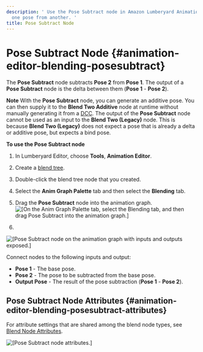 ```yaml
---
description: ' Use the Pose Subtract node in Amazon Lumberyard Animation Editor to subtract
  one pose from another. '
title: Pose Subtract Node
---
```

# Pose Subtract Node {#animation-editor-blending-posesubtract}

The **Pose Subtract** node subtracts **Pose 2** from **Pose 1**\. The output of a **Pose Subtract** node is the delta between them \(**Pose 1** - **Pose 2**\)\.

**Note**
With the **Pose Subtract** node, you can generate an additive pose\. You can then supply it to the **Blend Two Additive** node at runtime without manually generating it from a [DCC](/docs/userguide/ly-glos-chap#dcc)\. The output of the **Pose Subtract** node cannot be used as an input to the **Blend Two \(Legacy\)** node\. This is because **Blend Two \(Legacy\)** does not expect a pose that is already a delta or additive pose, but expects a bind pose\.

**To use the **Pose Subtract** node**

1. In Lumberyard Editor, choose **Tools**, **Animation Editor**\.

1. Create a [blend tree](/docs/user-guide/features/visualization/animation/animation-editor/creating-blend-trees.md)\.

1. Double\-click the blend tree node that you created\.

1. Select the **Anim Graph Palette** tab and then select the **Blending** tab\.

1. Drag the **Pose Subtract** node into the animation graph\.
![\[On the Anim Graph Palette tab, select the Blending tab, and then drag Pose Subtract into the animation graph.\]](/images/user-guide/actor-animation/char-animation-editor-blendposes-animgraphpalette-posesubtract.png)

1.
![\[Pose Subtract node on the animation graph with inputs and outputs exposed.\]](/images/user-guide/actor-animation/char-animation-editor-blendposes-inoutputs-posesubtract.png)

   Connect nodes to the following inputs and output:
   + **Pose 1** - The base pose\.
   + **Pose 2** - The pose to be subtracted from the base pose\.
   + **Output Pose** - The result of the pose subtraction \(**Pose 1** \- **Pose 2**\)\.

## Pose Subtract Node Attributes {#animation-editor-blending-posesubtract-attributes}

For attribute settings that are shared among the blend node types, see [Blend Node Attributes](/docs/userguide/animation/editor/blending-poses#animation-editor-blending-attributes)\.

![\[Pose Subtract node attributes.\]](/images/user-guide/actor-animation/animation-editor-blending-posesubtract-attributes.png)